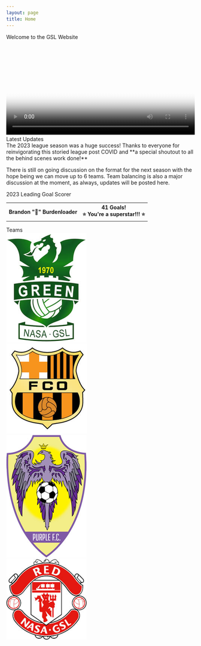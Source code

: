 ```yaml
---
layout: page
title: Home
---
```


<!-- begin row 1 -->
<div class="card bg-light text-center my-3">
<div class="card-header text-center">
    Welcome to the GSL Website
</div>
<div class="card-body">
    <!-- <script>
        randInt = Math.floor(Math.random() * 2) + 1;
        document.write('<img src="/images/2023-' + randInt + '.jpg" class="img-fluid w-100 rounded"/>');
    </script> -->
    <video width="100%" poster="/assets/img/2023/GSL-Championship-2023.png" controls>
        <source src="/assets/img/2023/GSL-Championship-2023.webm" type="video/webm">
    </video>

</div>
</div>

<!-- begin row 2 -->
<div class="card bg-light text-center my-3">
<div class="card-header text-center">
    Latest Updates
</div>
<div class="card-body" markdown=1>
The 2023 league season was a huge success! Thanks to everyone for reinvigorating this storied league post COVID and **a special shoutout to all the behind scenes work done!**

There is still on going discussion on the format for the next season with the hope being we can move up to 6 teams. Team balancing is also a major discussion at the moment, as always, updates will be posted here.
</div>
</div>

<!-- begin row 3 -->
<div class="card bg-light text-center my-3">
<div class="card-header text-center">
    2023 Leading Goal Scorer
</div>
<div class="card-body" markdown=1>

<div class="col-12 d-flex justify-content-center">
<div class="overflow-auto">

<table>
    <tr>
        <th class="bg-purple px-4">Brandon "🫏" Burdenloader</th>
        <th class="bg-rainbow px-4" onclick="playSound('firework')">41 Goals!<br>⭐ You're a superstar!!! ⭐</th>
    </tr>
</table>

</div>
</div>
</div>
</div>

<!-- begin row 4 -->
<div class="card bg-light text-center mt-3">
<div class="card-header text-center">
    Teams
</div>
<div class="card-body">
<div class="row">
    <div class="col-3 my-auto">
        <a href="/green">
            <img src="/images/teams/green.jpg" class="img-fluid rounded"/>
        </a>
    </div>
    <div class="col-3 my-auto">
        <a href="/orange">
            <img src="/images/teams/orange.jpg" class="img-fluid rounded"/>
        </a>
    </div>
    <div class="col-3 my-auto">
        <a href="/purple">
            <img src="/images/teams/purple.jpg" class="img-fluid rounded"/>
        </a>
    </div>
        <div class="col-3 my-auto">
        <a href="/red">
            <img src="/images/teams/red.jpg" class="img-fluid rounded"/>
        </a>
    </div>
</div>
</div>
</div>

<!-- begin row 5 -->
<!--
<div class="card bg-light text-center mt-3">
<div class="card-header text-center">
    Summer 2023 Sign Up
</div>
<div class="card-body">
<div class="row" markdown=1>
The Goddard Soccer League returns for the summer of 2023! We are running a **four team, 10 game league starting in mid June** - with a championship game. The **cost is $50** which goes toward maintaining the field, and the games will be self-refereed. Games are played **Tuesdays and Wednesdays on-site at the field near Building 11**, with rainout make up games on Thursdays. Click the **button below to go the sign up form**, we hope you join and look forward to seeing you on the pitch!
</div>
<div class="row mt-3 mx-3">
<a type="button" class="btn btn-primary" href="https://forms.gle/iggf2sibER2xtd7z8">Sign Up Form</a>
</div>
</div>
</div>

<script>
    const sound = new Audio();
    function playSound(filename) {
        console.log("Playing song: " + filename);
        sound.src = "/assets/audio/" + filename + ".mp3";
        sound.play();
    }
</script>
-->

